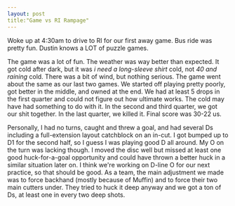 ```yaml
---
layout: post
title:"Game vs RI Rampage"
---
```


Woke up at 4:30am to drive to RI for our first away game. Bus ride was pretty fun. Dustin knows a LOT of puzzle games.

The game was a lot of fun. The weather was way better than expected. It got cold after dark, but it was *i need a long-sleeve shirt* cold, not *40 and raining* cold. There was a bit of wind, but nothing serious. The game went about the same as our last two games. We started off playing pretty poorly, got better in the middle, and owned at the end. We had at least 5 drops in the first quarter and could not figure out how ultimate works. The cold may have had something to do with it. In the second and third quarter, we got our shit together. In the last quarter, we killed it. Final score was 30-22 us. 

Personally, I had no turns, caught and threw a goal, and had several Ds including a full-extension layout catchblock on an in-cut. I got bumped up to D1 for the second half, so I guess I was playing good D all around. My O on the turn was lacking though. I moved the disc well but missed at least one good huck-for-a-goal opportunity and could have thrown a better huck in a similar situation later on. I think we're working on D-line O for our next practice, so that should be good. As a team, the main adjustment we made was to force backhand (mostly because of Muffin) and to force their two main cutters under. They tried to huck it deep anyway and we got a ton of Ds, at least one in every two deep shots.
